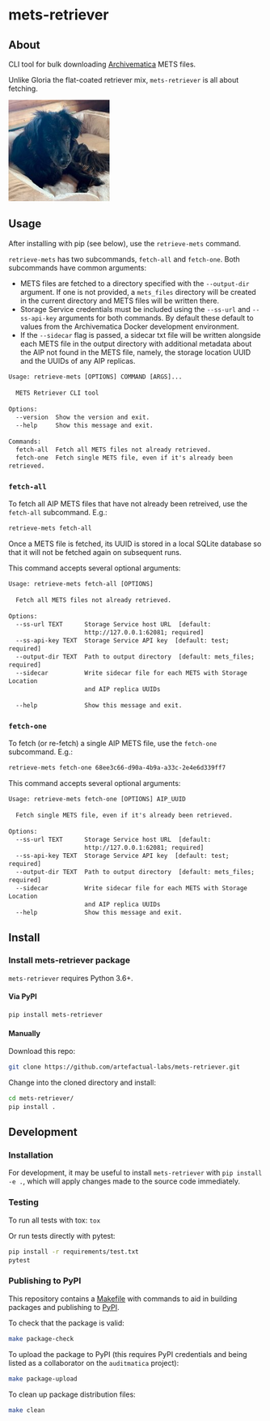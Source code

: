 # mets-retriever

## About

CLI tool for bulk downloading [Archivematica][am] METS files.

Unlike Gloria the flat-coated retriever mix, `mets-retriever` is all about fetching.

![Gloria, the flat-coated retriever mix](media/gloria.jpg)

## Usage

After installing with pip (see below), use the `retrieve-mets` command.

`retrieve-mets` has two subcommands, `fetch-all` and `fetch-one`. Both
subcommands have common arguments:

* METS files are fetched to a directory specified with the `--output-dir`
argument. If one is not provided, a `mets_files` directory will be created
in the current directory and METS files will be written there.
* Storage Service credentials must be included using the `--ss-url` and
`--ss-api-key` arguments for both commands. By default these default to values
from the Archivematica Docker development environment.
* If the `--sidecar` flag is passed, a sidecar txt file will be written
alongside each METS file in the output directory with additional metadata about
the AIP not found in the METS file, namely, the storage location UUID and the
UUIDs of any AIP replicas.

```
Usage: retrieve-mets [OPTIONS] COMMAND [ARGS]...

  METS Retriever CLI tool

Options:
  --version  Show the version and exit.
  --help     Show this message and exit.

Commands:
  fetch-all  Fetch all METS files not already retrieved.
  fetch-one  Fetch single METS file, even if it's already been retrieved.
```

### `fetch-all`

To fetch all AIP METS files that have not already been retreived, use the
`fetch-all` subcommand. E.g.:

```bash
retrieve-mets fetch-all
```

Once a METS file is fetched, its UUID is stored in a local SQLite database so
that it will not be fetched again on subsequent runs.

This command accepts several optional arguments:

```
Usage: retrieve-mets fetch-all [OPTIONS]

  Fetch all METS files not already retrieved.

Options:
  --ss-url TEXT      Storage Service host URL  [default:
                     http://127.0.0.1:62081; required]
  --ss-api-key TEXT  Storage Service API key  [default: test; required]
  --output-dir TEXT  Path to output directory  [default: mets_files; required]
  --sidecar          Write sidecar file for each METS with Storage Location
                     and AIP replica UUIDs

  --help             Show this message and exit.

```

### `fetch-one`

To fetch (or re-fetch) a single AIP METS file, use the `fetch-one` subcommand.
E.g.:

```bash
retrieve-mets fetch-one 68ee3c66-d90a-4b9a-a33c-2e4e6d339ff7
```

This command accepts several optional arguments:

```
Usage: retrieve-mets fetch-one [OPTIONS] AIP_UUID

  Fetch single METS file, even if it's already been retrieved.

Options:
  --ss-url TEXT      Storage Service host URL  [default:
                     http://127.0.0.1:62081; required]
  --ss-api-key TEXT  Storage Service API key  [default: test; required]
  --output-dir TEXT  Path to output directory  [default: mets_files; required]
  --sidecar          Write sidecar file for each METS with Storage Location
                     and AIP replica UUIDs
  --help             Show this message and exit.

```

## Install

### Install mets-retriever package

`mets-retriever` requires Python 3.6+.

#### Via PyPI

```bash
pip install mets-retriever
```

#### Manually

Download this repo:

```bash
git clone https://github.com/artefactual-labs/mets-retriever.git
```

Change into the cloned directory and install:

```bash
cd mets-retriever/
pip install .
```

## Development

### Installation

For development, it may be useful to install `mets-retriever` with
`pip install -e .`, which will apply changes made to the source code
immediately.

### Testing

To run all tests with tox: `tox`

Or run tests directly with pytest:
```bash
pip install -r requirements/test.txt
pytest
```

### Publishing to PyPI

This repository contains a [Makefile](Makefile) with commands to aid in
building packages and publishing to [PyPI][pypi].

To check that the package is valid:
```bash
make package-check
```

To upload the package to PyPI (this requires PyPI credentials and being
listed as a collaborator on the `auditmatica` project):
```bash
make package-upload
```

To clean up package distribution files:
```bash
make clean
```

[am]: https://archivematica.org
[pypi]: https://pypi.org/
